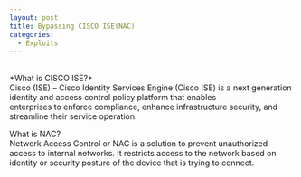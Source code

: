 ```yaml
---
layout: post
title: Bypassing CISCO ISE(NAC)
categories:
  - Exploits
---
```


<p>
<br>*What is CISCO ISE?*
<br>Cisco (ISE) – Cisco Identity Services Engine (Cisco ISE) is a next generation identity and access control policy platform that enables 
<br>enterprises to enforce compliance, enhance infrastructure security, and streamline their service operation.</p>

<P>What is NAC?
<br>Network Access Control or NAC is a solution to prevent unauthorized access to internal networks. It restricts access to the network based on identity or security posture of the device that is trying to connect.</p>
